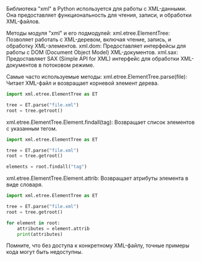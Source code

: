 Библиотека "xml" в Python используется для работы с XML-данными.
Она предоставляет функциональность для чтения, записи, и обработки XML-файлов.

Методы модуля "xml" и его подмодулей:
xml.etree.ElementTree: Позволяет работать с XML-деревом, включая чтение, запись, и обработку XML-элементов.
xml.dom: Предоставляет интерфейсы для работы с DOM (Document Object Model) XML-документов.
xml.sax: Предоставляет SAX (Simple API for XML) интерфейс для обработки XML-документов в потоковом режиме.

Самые часто используемые методы:
xml.etree.ElementTree.parse(file): Читает XML-файл и возвращает корневой элемент дерева.

```python
import xml.etree.ElementTree as ET

tree = ET.parse("file.xml")
root = tree.getroot()
```

xml.etree.ElementTree.Element.findall(tag): Возвращает список элементов с указанным тегом.

```python
import xml.etree.ElementTree as ET

tree = ET.parse("file.xml")
root = tree.getroot()

elements = root.findall("tag")
```

xml.etree.ElementTree.Element.attrib: Возвращает атрибуты элемента в виде словаря.

```python
import xml.etree.ElementTree as ET

tree = ET.parse("file.xml")
root = tree.getroot()

for element in root:
    attributes = element.attrib
    print(attributes)
```

Помните, что без доступа к конкретному XML-файлу, точные примеры кода могут быть недоступны.
